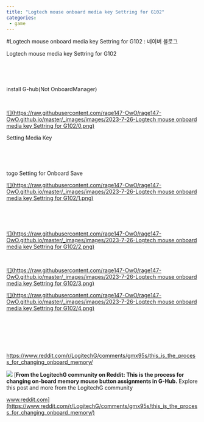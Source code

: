 ```yaml
---
title: "Logtech mouse onboard media key Settring for G102"
categories:
 - game
---
```

#Logtech mouse onboard media key Settring for G102 : 네이버 블로그








Logtech mouse media key Settring for G102

​

​

install G-hub(Not OnboardManager)

​





 



[![](https://raw.githubusercontent.com/rage147-OwO/rage147-OwO.github.io/master/_images/images/2023-7-26-Logtech mouse onboard media key Settring for G102/0.png)](#)








Setting Media Key

​

​

togo Setting for Onboard Save





 



[![](https://raw.githubusercontent.com/rage147-OwO/rage147-OwO.github.io/master/_images/images/2023-7-26-Logtech mouse onboard media key Settring for G102/1.png)](#)








​

​





 



[![](https://raw.githubusercontent.com/rage147-OwO/rage147-OwO.github.io/master/_images/images/2023-7-26-Logtech mouse onboard media key Settring for G102/2.png)](#)








​





 



[![](https://raw.githubusercontent.com/rage147-OwO/rage147-OwO.github.io/master/_images/images/2023-7-26-Logtech mouse onboard media key Settring for G102/3.png)](#)








[![](https://raw.githubusercontent.com/rage147-OwO/rage147-OwO.github.io/master/_images/images/2023-7-26-Logtech mouse onboard media key Settring for G102/4.png)](#)








​

​

​

<https://www.reddit.com/r/LogitechG/comments/gmx95s/this_is_the_process_for_changing_onboard_memory/>





 



[![](https://dthumb-phinf.pstatic.net/?src=%22https%3A%2F%2Fshare.redd.it%2Fpreview%2Fpost%2Fgmx95s%22&type=ff500_300)](https://www.reddit.com/r/LogitechG/comments/gmx95s/this_is_the_process_for_changing_onboard_memory/)
[**From the LogitechG community on Reddit: This is the process for changing on-board memory mouse button assignments in G-Hub.**
Explore this post and more from the LogitechG community


www.reddit.com](https://www.reddit.com/r/LogitechG/comments/gmx95s/this_is_the_process_for_changing_onboard_memory/)




 



​





 

